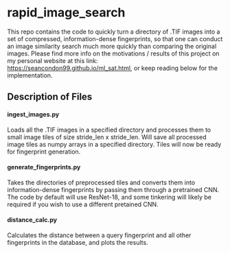 # rapid_image_search

This repo contains the code to quickly turn a directory of .TIF images into a set of compressed, information-dense fingerprints, so that one can conduct an image similarity search much more quickly than comparing the original images. Please find more info on the motivations / results of this project on my personal website at this link: https://seancondon99.github.io/ml_sat.html, or keep reading below for the implementation.

## Description of Files

#### ingest_images.py
Loads all the .TIF images in a specified directory and processes them to small image tiles of size stride_len x stride_len. Will save all processed image tiles as numpy arrays in a specified directory. Tiles will now be ready for fingerprint generation.

#### generate_fingerprints.py 
Takes the directories of preprocessed tiles and converts them into information-dense fingerprints by passing them through a pretrained CNN. The code by default will use ResNet-18, and some tinkering will likely be required if you wish to use a different pretained CNN.

#### distance_calc.py
Calculates the distance between a query fingerprint and all other fingerprints in the database, and plots the results. 



